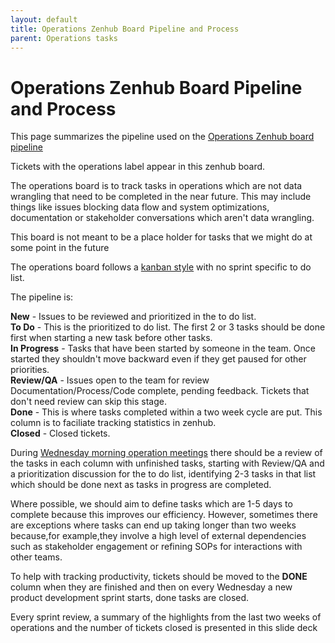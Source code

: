 ```yaml
---
layout: default
title: Operations Zenhub Board Pipeline and Process
parent: Operations tasks
---
```


# Operations Zenhub Board Pipeline and Process

This page summarizes the pipeline used on the [Operations Zenhub board pipeline](https://app.zenhub.com/workspaces/operations-5fa2d8f2df78bb000f7fb2b5/board?repos=232300832,261790554) 

Tickets with the operations label appear in this zenhub board.   

The operations board is to track tasks in operations which are not data wrangling that need to be completed in the near future. This may include things like issues blocking data flow and system optimizations, documentation or stakeholder conversations which aren't data wrangling.  

This board is not meant to be a place holder for tasks that we might do at some point in the future

The operations board follows a [kanban style](https://en.wikipedia.org/wiki/Kanban_(development)) with no sprint specific to do list.  

The pipeline is:

**New** - Issues to be reviewed and prioritized in the to do list.   
**To Do** - This is the prioritized to do list. The first 2 or 3 tasks should be done first when starting a new task before other tasks.   
**In Progress** - Tasks that have been started by someone in the team. Once started they shouldn't move backward even if they get paused for other priorities.   
**Review/QA** - Issues open to the team for review Documentation/Process/Code complete, pending feedback. Tickets that don't need review can skip this stage.   
**Done** - This is where tasks completed within a two week cycle are put. This column is to faciliate tracking statistics in zenhub.   
**Closed** - Closed tickets.   

During [Wednesday morning operation meetings](https://www.google.com/url?q=https://docs.google.com/document/d/1O2nCBtnFY-AWh_1_s188xLTyvaZpwbUUp3Pvs_aV_jc/edit?ts%3D5f1816b8%23&sa=D&source=calendar&ust=1607435802282000&usg=AOvVaw0uFk9fs3hHHBusLGQwFE_u) there should be a review of the tasks in each column with unfinished tasks, starting with Review/QA and a prioritization discussion for the to do list, identifying 2-3 tasks in that list which should be done next as tasks in progress are completed.

Where possible, we should aim to define tasks which are 1-5 days to complete because this improves our efficiency. However, sometimes there are exceptions where tasks can end up taking longer than two weeks because,for example,they involve a high level of external dependencies such as stakeholder engagement or refining SOPs for interactions with other teams.

To help with tracking productivity, tickets should be moved to the **DONE** column when they are finished and then on every Wednesday a new product development sprint starts, done tasks are closed.

Every sprint review, a summary of the highlights from the last two weeks of operations and the number of tickets closed is presented in this slide deck
